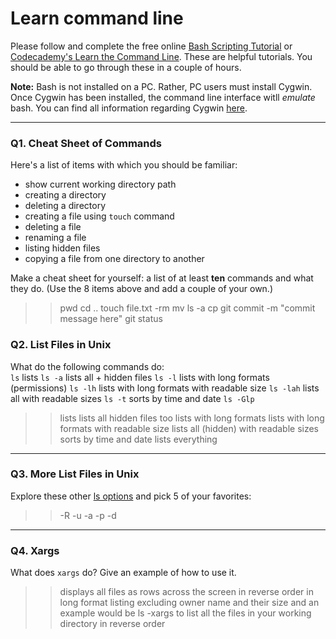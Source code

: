 # Learn command line

Please follow and complete the free online [Bash Scripting Tutorial](https://ryanstutorials.net/bash-scripting-tutorial/) or [Codecademy's Learn the Command Line](https://www.codecademy.com/learn/learn-the-command-line). These are helpful tutorials. You should be able to go through these in a couple of hours.

**Note:** Bash is not installed on a PC. Rather, PC users must install Cygwin. Once Cygwin has been installed, the command line interface witll _emulate_ bash. You can find all information regarding Cygwin [here](https://www.cygwin.com/).

---

### Q1.  Cheat Sheet of Commands  

Here's a list of items with which you should be familiar:  
* show current working directory path
* creating a directory
* deleting a directory
* creating a file using `touch` command
* deleting a file
* renaming a file
* listing hidden files
* copying a file from one directory to another

Make a cheat sheet for yourself: a list of at least **ten** commands and what they do.  (Use the 8 items above and add a couple of your own.)  

> > pwd
cd
..
touch file.txt
-rm
mv
ls -a
cp
git commit -m "commit message here"
git status

### Q2.  List Files in Unix   

What do the following commands do:  
`ls`  lists
`ls -a`  lists all + hidden files
`ls -l`  lists with long formats (permissions)
`ls -lh`  lists with long formats with readable size
`ls -lah`  lists all with readable sizes
`ls -t`  sorts by time and date
`ls -Glp`  

> > lists
lists all hidden files too
lists with long formats
lists with long formats with readable size
lists all (hidden) with readable sizes
sorts by time and date
lists everything

---

### Q3.  More List Files in Unix  

Explore these other [ls options](http://www.techonthenet.com/unix/basic/ls.php) and pick 5 of your favorites:

> > -R
-u
-a
-p
-d

---

### Q4.  Xargs   

What does `xargs` do? Give an example of how to use it.

> > displays all files as rows across the screen in reverse order in long format listing excluding owner name and their size
and an example would be ls -xargs to list all the files in your working directory in reverse order
 

